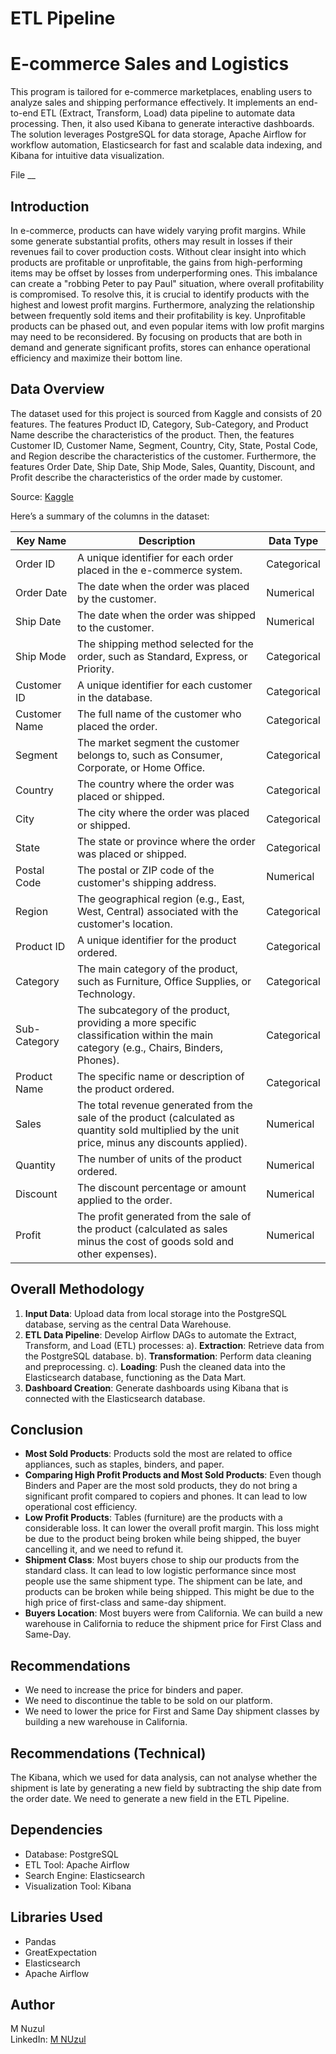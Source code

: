 # **ETL Pipeline**
# **E-commerce Sales and Logistics**

This program is tailored for e-commerce marketplaces, enabling users to analyze sales and shipping performance effectively. It implements an end-to-end ETL (Extract, Transform, Load) data pipeline to automate data processing. Then, it also used Kibana to generate interactive dashboards. The solution leverages PostgreSQL for data storage, Apache Airflow for workflow automation, Elasticsearch for fast and scalable data indexing, and Kibana for intuitive data visualization.

File __


## **Introduction**

In e-commerce, products can have widely varying profit margins. While some generate substantial profits, others may result in losses if their revenues fail to cover production costs. Without clear insight into which products are profitable or unprofitable, the gains from high-performing items may be offset by losses from underperforming ones. This imbalance can create a "robbing Peter to pay Paul" situation, where overall profitability is compromised. To resolve this, it is crucial to identify products with the highest and lowest profit margins. Furthermore, analyzing the relationship between frequently sold items and their profitability is key. Unprofitable products can be phased out, and even popular items with low profit margins may need to be reconsidered. By focusing on products that are both in demand and generate significant profits, stores can enhance operational efficiency and maximize their bottom line.


## **Data Overview**

The dataset used for this project is sourced from Kaggle and consists of 20 features. The features Product ID, Category, Sub-Category, and Product Name describe the characteristics of the product. Then, the features Customer ID, Customer Name, Segment, Country, City, State, Postal Code, and Region describe the characteristics of the customer. Furthermore, the features Order Date, Ship Date, Ship Mode, Sales, Quantity, Discount, and Profit describe the characteristics of the order made by customer.

Source: [Kaggle](https://www.kaggle.com/datasets/vivek468/superstore-dataset-final)

Here’s a summary of the columns in the dataset:

| Key Name      | Description                                                                                              | Data Type   |
|---------------|----------------------------------------------------------------------------------------------------------|-------------|
| Order ID      | A unique identifier for each order placed in the e-commerce system.                                      | Categorical |
| Order Date    | The date when the order was placed by the customer.                                                      | Numerical   |
| Ship Date     | The date when the order was shipped to the customer.                                                     | Numerical   |
| Ship Mode     | The shipping method selected for the order, such as Standard, Express, or Priority.                      | Categorical |
| Customer ID   | A unique identifier for each customer in the database.                                                   | Categorical |
| Customer Name | The full name of the customer who placed the order.                                                      | Categorical |
| Segment       | The market segment the customer belongs to, such as Consumer, Corporate, or Home Office.                 | Categorical |
| Country       | The country where the order was placed or shipped.                                                       | Categorical |
| City          | The city where the order was placed or shipped.                                                          | Categorical |
| State         | The state or province where the order was placed or shipped.                                             | Categorical |
| Postal Code   | The postal or ZIP code of the customer's shipping address.                                               | Numerical   |
| Region        | The geographical region (e.g., East, West, Central) associated with the customer's location.             | Categorical |
| Product ID    | A unique identifier for the product ordered.                                                             | Categorical |
| Category      | The main category of the product, such as Furniture, Office Supplies, or Technology.                     | Categorical |
| Sub-Category  | The subcategory of the product, providing a more specific classification within the main category (e.g., Chairs, Binders, Phones). | Categorical |
| Product Name  | The specific name or description of the product ordered.                                                 | Categorical |
| Sales         | The total revenue generated from the sale of the product (calculated as quantity sold multiplied by the unit price, minus any discounts applied). | Numerical   |
| Quantity      | The number of units of the product ordered.                                                              | Numerical   |
| Discount      | The discount percentage or amount applied to the order.                                                  | Numerical   |
| Profit        | The profit generated from the sale of the product (calculated as sales minus the cost of goods sold and other expenses). | Numerical   |


## **Overall Methodology**

1.	**Input Data**: Upload data from local storage into the PostgreSQL database, serving as the central Data Warehouse.
2.	**ETL Data Pipeline**: Develop Airflow DAGs to automate the Extract, Transform, and Load (ETL) processes: a). **Extraction**: Retrieve data from the PostgreSQL database. b). **Transformation**: Perform data cleaning and preprocessing. c). **Loading**: Push the cleaned data into the Elasticsearch database, functioning as the Data Mart.
3.	**Dashboard Creation**: Generate dashboards using Kibana that is connected with the Elasticsearch database.


## **Conclusion**

- **Most Sold Products**: Products sold the most are related to office appliances, such as staples, binders, and paper.
- **Comparing High Profit Products and Most Sold Products**: Even though Binders and Paper are the most sold products, they do not bring a significant profit compared to copiers and phones. It can lead to low operational cost efficiency.
- **Low Profit Products**: Tables (furniture) are the products with a considerable loss. It can lower the overall profit margin. This loss might be due to the product being broken while being shipped, the buyer cancelling it, and we need to refund it.
- **Shipment Class**: Most buyers chose to ship our products from the standard class. It can lead to low logistic performance since most people use the same shipment type. The shipment can be late, and products can be broken while being shipped. This might be due to the high price of first-class and same-day shipment.
- **Buyers Location**: Most buyers were from California. We can build a new warehouse in California to reduce the shipment price for First Class and Same-Day.


## **Recommendations**

- We need to increase the price for binders and paper.
- We need to discontinue the table to be sold on our platform.
- We need to lower the price for First and Same Day shipment classes by building a new warehouse in California.


## **Recommendations (Technical)**

The Kibana, which we used for data analysis, can not analyse whether the shipment is late by generating a new field by subtracting the ship date from the order date. We need to generate a new field in the ETL Pipeline.


## **Dependencies**

- Database: PostgreSQL
- ETL Tool: Apache Airflow
- Search Engine: Elasticsearch
- Visualization Tool: Kibana

## **Libraries Used**
- Pandas
- GreatExpectation
- Elasticsearch
- Apache Airflow

## **Author**

M Nuzul  
LinkedIn: [M NUzul](https://www.linkedin.com/in/m-nuzul/)
